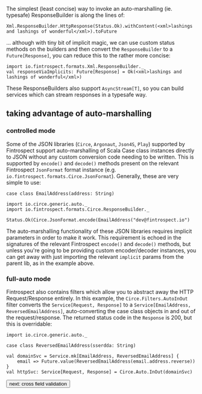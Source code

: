 The simplest (least concise) way to invoke an auto-marshalling (ie. typesafe) ResponseBuilder is along the lines of:
```
Xml.ResponseBuilder.HttpResponse(Status.Ok).withContent(<xml>lashings and lashings of wonderful</xml>).toFuture
```
... although with tiny bit of implicit magic, we can use custom status methods on the builders and then convert the `ResponseBuilder` to 
a `Future[Response]`, you can reduce this to the rather more concise:
```
import io.fintrospect.formats.Xml.ResponseBuilder._
val responseViaImplicits: Future[Response] = Ok(<xml>lashings and lashings of wonderful</xml>)
```

These ResponseBuilders also support `AsyncStream[T]`, so you can build services which can stream responses in a typesafe way.

## taking advantage of auto-marshalling
### controlled mode
Some of the JSON libraries (`Circe`, `Argonaut`, `Json4S`, `Play`) supported by Fintrospect support auto-marshalling of Scala Case 
class instances directly to JSON without any custom conversion code needing to be written. This is supported by `encode()` and `decode()` 
methods present on the relevant Fintrospect `JsonFormat` format instance (e.g. `io.fintrospect.formats.Circe.JsonFormat`). Generally, 
 these are very simple to use:
```
case class EmailAddress(address: String)

import io.circe.generic.auto._
import io.fintrospect.formats.Circe.ResponseBuilder._

Status.Ok(Circe.JsonFormat.encode(EmailAddress("dev@fintrospect.io")
```
The auto-marshalling functionality of these JSON libraries requires implicit parameters in order to make it work. This requirement is 
echoed in the signatures of the relevant Fintrospect `encode()` and `decode()` methods, but unless you're going to be providing custom 
encoder/decoder instances, you can get away with just importing the relevant `implicit` params from the parent lib, as in the example above.

### full-auto mode
Fintrospect also contains filters which allow you to abstract away the HTTP Request/Response entirely. In this example, 
the `Circe.Filters.AutoInOut` filter converts the `Service[Request, Response]` to a `Service[EmailAddress, ReversedEmailAddress]`, auto-converting 
the case class objects in and out of the request/response. The returned status code in the `Response` is 200, but this is overridable:
```
import io.circe.generic.auto._

case class ReversedEmailAddress(sserdda: String)

val domainSvc = Service.mk[EmailAddress, ReversedEmailAddress] { 
    email => Future.value(ReversedEmailAddress(email.address.reverse)) 
}
val httpSvc: Service[Request, Response] = Circe.Auto.InOut(domainSvc)    
```

<a class="next" href="http://fintrospect.io/cross-field-validation"><button type="button" class="btn btn-sm btn-default">next: cross field validation</button></a>
